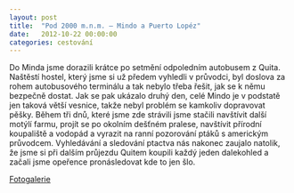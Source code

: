 ```yaml
---
layout: post
title:  "Pod 2000 m.n.m. – Mindo a Puerto Lopéz"
date:   2012-10-22 00:00:00
categories: cestování
---
```


Do Minda jsme dorazili krátce po setmění odpoledním autobusem z Quita. Naštěstí hostel, který jsme si už předem vyhledli v průvodci, byl doslova za rohem autobusového terminálu a tak nebylo třeba řešit, jak se k němu bezpečně dostat. Jak se pak ukázalo druhý den, celé Mindo je v podstatě jen taková větší vesnice, takže nebyl problém se kamkoliv dopravovat pěšky. Během tři dnů, které jsme zde strávili jsme stačili navštívit další motýlí farmu, projít se po okolním dešťném pralese, navštívit přírodní koupaliště a vodopád a vyrazit na ranní pozorování ptáků s americkým průvodcem. Vyhledávání a sledování ptactva nás nakonec zaujalo natolik, že jsme si při dalším průjezdu Quitem koupili každý jeden dalekohled a začali jsme opeřence pronásledovat kde to jen šlo.

[Fotogalerie]

[Fotogalerie]: https://github.com/mojombo/jekyll
